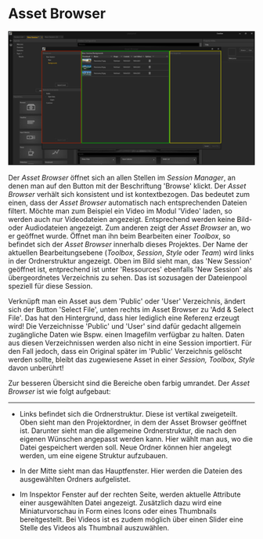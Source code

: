 # Asset Browser

![Placeholder](img/AssetBrowser.PNG)


Der *Asset Browser* öffnet sich an allen Stellen im *Session Manager*, an denen man auf den Button mit der Beschriftung 'Browse' klickt. Der *Asset Browser* verhält sich konsistent und ist kontextbezogen. Das bedeutet zum einen, dass der *Asset Browser* automatisch nach entsprechenden Dateien filtert. Möchte man zum Beispiel ein Video im Modul 'Video' laden, so werden auch nur Videodateien angezeigt. Entsprechend werden keine Bild- oder Audiodateien angezeigt. Zum anderen zeigt der *Asset Browser* an, wo er geöffnet wurde. Öffnet man ihn beim Bearbeiten einer *Toolbox*, so befindet sich der *Asset Browser* innerhalb dieses Projektes. Der Name der aktuellen Bearbeitungsebene (*Toolbox*, *Session*, *Style* oder *Team*) wird links in der Ordnerstruktur angezeigt. Oben im Bild sieht man, das 'New Session' geöffnet ist, entprechend ist unter 'Ressources' ebenfalls 'New Session' als übergeordnetes Verzeichnis zu sehen. Das ist sozusagen der Dateienpool speziell für diese Session.

Verknüpft man ein Asset aus dem 'Public' oder 'User' Verzeichnis, ändert sich der Button 'Select File', unten rechts im Asset Browser zu 'Add & Select File'. Das hat den Hintergrund, dass hier lediglich eine Referenz erzeugt wird! Die Verzeichnisse 'Public' und 'User' sind dafür gedacht allgemein zugängliche Daten wie Bspw. einen Imagefilm verfügbar zu halten. Daten aus diesen Verzeichnissen werden also nicht in eine Session importiert. Für den Fall jedoch, dass ein Original später im 'Public' Verzeichnis gelöscht werden sollte, bleibt das zugewiesene Asset in einer *Session, Toolbox, Style* davon unberührt! 


Zur besseren Übersicht sind die Bereiche oben farbig umrandet. Der *Asset Browser* ist wie folgt aufgebaut:
***


<ul>
<li>Links befindet sich die Ordnerstruktur. Diese ist vertikal zweigeteilt. Oben sieht man den Projektordner, in dem der Asset Browser geöffnet ist. Darunter sieht man die allgemeine Ordnerstruktur, die nach den eigenen Wünschen angepasst werden kann. Hier wählt man aus, wo die Datei gespeichert werden soll. Neue Ordner können hier angelegt werden, um eine eigene Struktur aufzubauen. </p></li>
</p>
<li>In der Mitte sieht man das Hauptfenster. Hier werden die Dateien des ausgewählten Ordners aufgelistet. </p></li>
</p>
<li>Im Inspektor Fenster auf der rechten Seite, werden aktuelle Attribute einer ausgewählten Datei angezeigt. Zusätzlich dazu wird eine Miniaturvorschau in Form eines Icons oder eines Thumbnails bereitgestellt. Bei Videos ist es zudem möglich über einen Slider eine Stelle des Videos als Thumbnail auszuwählen. </p></li>
</p>
</ul>
